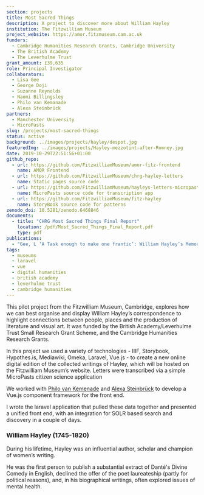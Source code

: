 ```yaml
---
section: projects
title: Most Sacred Things
description: A project to discover more about William Hayley
institution: The Fitzwilliam Museum
project_website: https://amor.fitzmuseum.cam.ac.uk
funders:
  - Cambridge Humanities Research Grants, Cambridge University
  - The British Academy
  - The Leverhulme Trust
grant_amount: £39,635
role: Principal Investigator
collaborators:
  - Lisa Gee
  - George Doji
  - Suzanne Reynolds
  - Naomi Billingsley
  - Philo van Kemanade
  - Alexa Steinbrück
partners:
  - Manchester University
  - MicroPasts
slug: /projects/most-sacred-things
status: active
background: ../images/projects/hayley/despot.jpg
featuredImg: ../images/projects/Hayley-mezzotint-after-Romney.jpg
date: 2019-10-29T22:51:56+01:00
github_repo: 
  - url: https://github.com/FitzwilliamMuseum/amor-fitz-frontend
    name: AMOR Frontend
  - url: https://github.com/FitzwilliamMuseum/chrg-hayley-letters
    name: Static pages source code
  - url: https://github.com/FitzwilliamMuseum/hayleys-letters-micropasts
    name: MicroPasts source code for transcription app
  - url: https://github.com/FitzwilliamMuseum/fitz-hayley
    name: StoryBook source code for patterns
zenodo_doi: 10.5281/zenodo.6468846
documents: 
  - title: "CHRG Most Sacred Things Final Report"
    location: /pdf/Most_Sacred_Things_Final_Report.pdf
    type: pdf
publications:
  - "Gee, L ‘A Task enough to make one frantic’: William Hayley’s Memorialising, European Journal of Life Writing, 9 (2020): DOI https://doi.org/10.21827/ejlw.9.36899"
tags:
  - museums
  - laravel
  - vue
  - digital humanities
  - british academy
  - leverhulme trust
  - cambridge humanities
---
```

This pilot project from the Fitzwilliam Museum, Cambridge, explores how we can best organise and display William Hayley’s 
correspondence to highlight connections between people, places and the production of literature and visual art. It was 
funded by the British Academy/Leverhulme Trust Small Research Grant Scheme, and the Cambridge Humanities Research Grants.

In this project we used a variety of technologies - IIIF, Storybook, Hypothes.is, Mediawiki, Omeka, Laravel, Vue.js - to create a new online digital edition of 
the collected writings of Hayley, which will be hosted on the Fitzwilliam Museum’s website. Letters were transcribed via
a simple MicroPasts citizen science application

We worked with [Philo van Kemenade](https://phivk.com/) and [Alexa Steinbrück](https://alexasteinbruck.com) to develop a Vue.js component framework for the front end. 

I wrote the laravel application that pulled these data together and presented a unified front end, with an integration 
for SOLR based search and discovery in a couple of days. 

### William Hayley (1745-1820)

During his lifetime, Hayley was an influential author, scholar and champion of women’s writing. 

He was the first person to publish a substantial extract of Danté's Divine Comedy in English, declined the offer of the 
poet laureateship (partly for political reasons), and, in his biographical writings, often explored issues of mental health. 